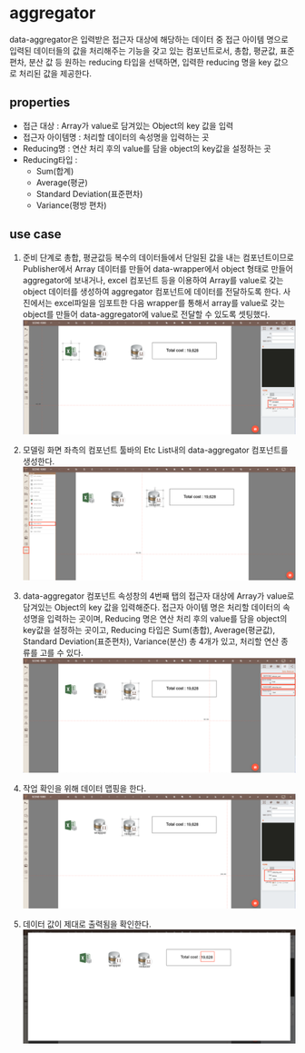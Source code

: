 # aggregator

data-aggregator은 입력받은 접근자 대상에 해당하는 데이터 중 접근 아이템 명으로 입력된 데이터들의 값을 처리해주는 기능을 갖고 있는 컴포넌트로서, 총합, 평균값, 표준편차, 분산 값 등 원하는 reducing 타입을 선택하면, 입력한 reducing 명을 key 값으로 처리된 값을 제공한다.

## properties

- 접근 대상 : Array가 value로 담겨있는 Object의 key 값을 입력
- 접근자 아이템명 : 처리할 데이터의 속성명을 입력하는 곳
- Reducing명 : 연산 처리 후의 value를 담을 object의 key값을 설정하는 곳
- Reducing타입 :
  - Sum(합계)
  - Average(평균)
  - Standard Deviation(표준편차)
  - Variance(평방 편차)

## use case

1. 준비 단계로 총합, 평균값등 복수의 데이터들에서 단일된 값을 내는 컴포넌트이므로 Publisher에서 Array 데이터를 만들어 data-wrapper에서 object 형태로 만들어 aggregator에 보내거나, excel 컴포넌트 등을 이용하여 Array를 value로 갖는 object 데이터를 생성하여 aggregator 컴포넌트에 데이터를 전달하도록 한다.
   사진에서는 excel파일을 임포트한 다음 wrapper를 통해서 array를 value로 갖는 object를 만들어 data-aggregator에 value로 전달할 수 있도록 셋팅했다.
   ![array 형식 데이터][data_aggregator_1]

1. 모델링 화면 좌측의 컴포넌트 툴바의 Etc List내의 data-aggregator 컴포넌트를 생성한다.
   ![aggregator 생성][data_aggregator_2]

1. data-aggregator 컴포넌트 속성창의 4번째 탭의 접근자 대상에 Array가 value로 담겨있는 Object의 key 값을 입력해준다. 접근자 아이템 명은 처리할 데이터의 속성명을 입력하는 곳이며, Reducing 명은 연산 처리 후의 value를 담을 object의 key값을 설정하는 곳이고, Reducing 타입은 Sum(총합), Average(평균값), Standard Deviation(표준편차), Variance(분산) 총 4개가 있고, 처리할 연산 종류를 고를 수 있다.
   ![data aggregator의 key 값 입력][data_aggregator_3]

1. 작업 확인을 위해 데이터 맵핑을 한다.
   ![data aggregator의 값 확인 ][data_aggregator_4]

1. 데이터 값이 제대로 출력됨을 확인한다.
   ![data aggregator 출력 확인][data_aggregator_5]

[data_aggregator_1]: ../images/data_aggregator_1.png
[data_aggregator_2]: ../images/data_aggregator_2.png
[data_aggregator_3]: ../images/data_aggregator_3.png
[data_aggregator_4]: ../images/data_aggregator_4.png
[data_aggregator_5]: ../images/data_aggregator_5.png
